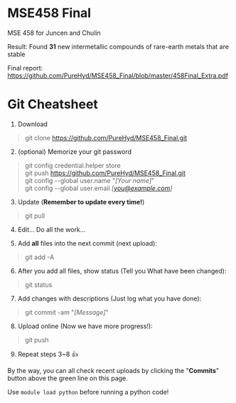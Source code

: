 # MSE458 Final
MSE 458 for Juncen and Chulin

Result: Found **31** new intermetallic compounds of rare-earth metals that are stable

Final report: https://github.com/PureHyd/MSE458_Final/blob/master/458Final_Extra.pdf

# Git Cheatsheet
1. Download
> git clone https://github.com/PureHyd/MSE458_Final.git

2. (optional) Memorize your git password
> git config credential.helper store\
> git push https://github.com/PureHyd/MSE458_Final.git \
> git config --global user.name "*[Your name]*"\
> git config --global user.email *[you@example.com]*


3. Update (**Remember to update every time!**)
> git pull

4. Edit... Do all the work...

5. Add **all** files into the next commit (next upload):
> git add -A

6. After you add all files, show status (Tell you What have been changed):
> git status

7. Add changes with descriptions (Just log what you have done):
> git commit -am "*[Message]*"

8. Upload online (Now we have more progress!):
> git push



9. Repeat steps 3~8 :+1:


By the way, you can all check recent uploads by clicking the "**Commits**" button above the green line on this page.

Use `module load python` before running a python code!
